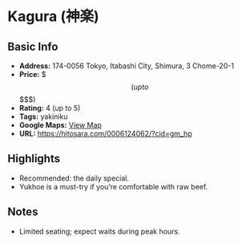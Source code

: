 # Kagura (神楽)

## Basic Info
- **Address:** 174-0056 Tokyo, Itabashi City, Shimura, 3 Chome-20-1
- **Price:** $$$ (up to $$$$$)
- **Rating:** 4 (up to 5)
- **Tags:** yakiniku
- **Google Maps:** [View Map](https://maps.app.goo.gl/7e5rqwWHCgdP3YXd9?g_st=ipc)  
- **URL:** https://hitosara.com/0006124062/?cid=gm_hp

## Highlights
- Recommended: the daily special.
- Yukhoe is a must-try if you’re comfortable with raw beef.

## Notes
- Limited seating; expect waits during peak hours.
